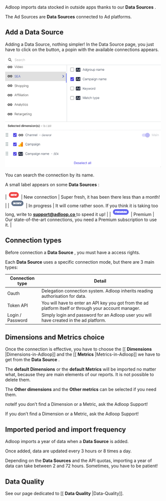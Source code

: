 Adloop imports data stocked in outside apps thanks to our  **Data Sources** . 

The Ad Sources are  **Data Sources** connected to Ad platforms. 


## Add a Data Source
Adding a Data Source, nothing simpler! In the Data Source page, you just have to click on the   button, a popin with the available connections appears. 



![](.gitbook/Screenshot_1.png)

You can search the connection by its name. 

A small label appears on some  **Data Sources** :  



| ![](.gitbook/image-20210621-150945.png) | New connection | Super fresh, it has been there less than a month!  | 
| ![](.gitbook/image-20210621-151020.png) | In progress | It will come rather soon. If you think it is taking too long, write to [ **support@adloop.co** ](mailto:supper@adloop.co) to speed it up!  | 
| ![](.gitbook/image-20210621-151059.png) | Premium | Our state-of-the-art connections, you need a Premium subscription to use it.  | 


## Connection types
Before connection a  **Data Source** , you must have a access rights. 

Each  **Data Source**  uses a specific connection mode, but there are 3 main types: 



|  **Connection type**  |  **Detail**  | 
|  --- |  --- | 
| Oauth | Delegation connection system. Adloop inherits reading authorisation for data.  | 
| Token API | You will have to enter an API key you got from the ad platform itself or through your account manager.  | 
| Login / Password | Simply login and password for an Adloop user you will have created in the ad platform. | 


## Dimensions and Metrics choice
Once the connection is effective, you have to choose the [[ **Dimensions** |Dimensions-in-Adloop]] and the [[ **Metrics** |Metrics-in-Adloop]] we have to get from the  **Data Source** . 

The  **default Dimensions**  or the  **default Metrics**  will be imported no matter what, because they are main elements of our reports. It is not possible to delete them. 

The  **Other dimensions**  and the  **Other metrics**  can be selected if you need them. 

noteIf you don’t find a Dimension or a Metric, ask the Adloop Support! 

If you don’t find a Dimension or a Metric, ask the Adloop Support! 


## Imported period and import frequency
Adloop imports a year of data when a  **Data Source**  is added. 

Once added, data are updated every 3 hours or 8 times a day. 

Depending on the  **Data Sources**  and the API quotas, importing a year of data can take between 2 and 72 hours. Sometimes, you have to be patient!


## Data Quality
See our page dedicated to [[ **Data Quality** |Data-Quality]]. 



